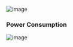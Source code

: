 ![image](https://i.imgur.com/Wqhrmau.png)

### Power Consumption

![image](https://github.com/user-attachments/assets/e3227c79-08d1-4fe4-abc1-31d4ac8f9e41)
